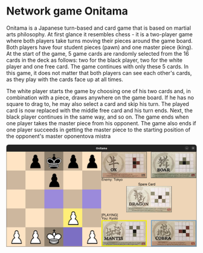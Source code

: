 # Network game Onitama

Onitama is a Japanese turn-based and card game that is based on martial arts philosophy. At first glance it resembles chess - it is a two-player game where both players take turns moving their pieces around the game board. Both players have four student pieces (pawn) and one master piece (king). At the start of the game, 5 game cards are randomly selected from the 16 cards in the deck as follows: two for the black player, two for the white player and one free card. The game continues with only these 5 cards. In this game, it does not matter that both players can see each other's cards, as they play with the cards face up at all times.

The white player starts the game by choosing one of his two cards and, in combination with a piece, draws anywhere on the game board. If he has no square to drag to, he may also select a card and skip his turn. The played card is now replaced with the middle free card and his turn ends. Next, the black player continues in the same way, and so on. The game ends when one player takes the master piece from his opponent. The game also ends if one player succeeds in getting the master piece to the starting position of the opponent's master
oponentova mistra

![Alt text](/docs/onitama_gameplay.png?raw=true "Optional Title")
